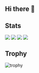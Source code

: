 ## Hi there 👋

<!--
**powaaaaa/powaaaaa** is a ✨ _special_ ✨ repository because its `README.md` (this file) appears on your GitHub profile.

Here are some ideas to get you started:

- 🔭 I’m currently working on ...
- 🌱 I’m currently learning ...
- 👯 I’m looking to collaborate on ...
- 🤔 I’m looking for help with ...
- 💬 Ask me about ...
- 📫 How to reach me: ...
- 😄 Pronouns: ...
- ⚡ Fun fact: ...
-->

## Stats
![](http://github-profile-summary-cards.vercel.app/api/cards/profile-details?username=powaaaaa&theme=gruvbox)
![](http://github-profile-summary-cards.vercel.app/api/cards/repos-per-language?username=powaaaaa&theme=gruvbox)
![](http://github-profile-summary-cards.vercel.app/api/cards/stats?username=powaaaaa&theme=gruvbox)
![](https://github-readme-stats.vercel.app/api?username=powaaaaa&show_icons=true&theme=gruvbox)

## Trophy
![trophy](https://github-profile-trophy.vercel.app/?username=powaaaaa&theme=gruvbox)

